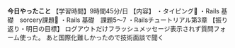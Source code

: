 **今日やったこと**
【学習時間】9時間45分/日
【内容】
・タイピング🍦
・Rails 基礎　sorcery課題🎉
・Rails 基礎　課題5〜7
・Railsチュートリアル第3章
【振り返り・明日の目標】
ログアウトだけフラッシュメッセージ表示されず質問フォーム使った。
あと国際化難しかったので技術面談で聞く